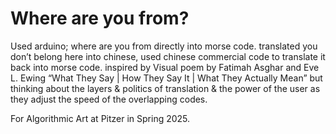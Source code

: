 # Where are you from?

Used arduino; where are you from directly into morse code. translated you don’t belong here into chinese, used chinese commercial code to translate it back into morse code. inspired by Visual poem by Fatimah Asghar and Eve L. Ewing “What They Say | How They Say It | What They Actually Mean” but thinking about the layers & politics of translation & the power of the user as they adjust the speed of the overlapping codes. 

For Algorithmic Art at Pitzer in Spring 2025. 
